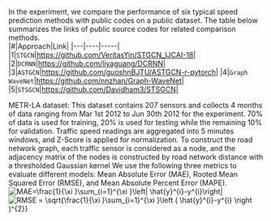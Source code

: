In the experiment, we compare the performance of six typical speed prediction methods with public codes on a public dataset. The table below summarizes the links of public source codes for related comparison methods.<br>
|#|Approach|Link|
|---|----|-----|
|1|`STGCN`|https://github.com/VeritasYin/STGCN_IJCAI-18|
|2|`DCRNN`|https://github.com/liyaguang/DCRNN|
|3|`ASTGCN`|https://github.com/guoshnBJTU/ASTGCN-r-pytorch|
|4|`Graph WaveNet`|https://github.com/nnzhan/Graph-WaveNet|
|5|`STSGCN`|https://github.com/Davidham3/STSGCN| <br>

METR-LA dataset: This dataset contains 207 sensors and collects 4 months of data ranging from Mar 1st 2012 to Jun 30th 2012 for the experiment. 70% of data is used for training, 20% is used for testing while the remaining 10% for validation. Traffic speed readings are aggregated into 5 minutes windows, and Z-Score is applied for normalization. To construct the road network graph, each traffic sensor is considered as a node, and the adjacency matrix of the nodes is constructed by road network distance with a thresholded Gaussian kernel
We use the following three metrics to evaluate different models: Mean Absolute Error (MAE), Rooted Mean Squared Error (RMSE), and Mean Absolute Percent Error (MAPE).<br>
<img src="https://latex.codecogs.com/png.image?\dpi{110}&space;MAE=\frac{1}{\xi&space;}\sum_{i=1}^{\xi&space;}\left|&space;\hat{y}^{i}-y^{i}\right|" title="MAE=\frac{1}{\xi }\sum_{i=1}^{\xi }\left| \hat{y}^{i}-y^{i}\right|" />&#8194;&#8194;&#8194;&#8194;&#8194;&#8194;&#8194;&#8194;&#8194;<img src="https://latex.codecogs.com/png.image?\dpi{110}&space;RMSE&space;=&space;\sqrt{\frac{1}{\xi&space;}\sum_{i=1}^{\xi&space;}\left&space;(&space;\hat{y}^{i}-y^{i}&space;\right&space;)^{2}}" title="RMSE = \sqrt{\frac{1}{\xi }\sum_{i=1}^{\xi }\left ( \hat{y}^{i}-y^{i} \right )^{2}}" /><br><br>

